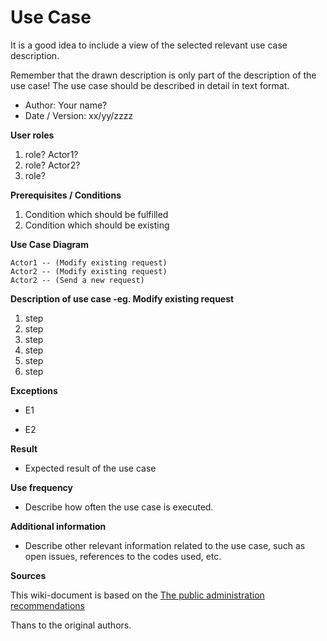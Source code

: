 # Use Case


It is a good idea to include a view of the selected relevant use case description.

Remember that the drawn description is only part of the description of the use case! The use case should be described in detail in text format.



* Author: Your name?
* Date / Version: xx/yy/zzzz
	
**User roles**	

1. role? Actor1?
2. role? Actor2?
3. role?

**Prerequisites / Conditions**	

1. Condition which should be fulfilled
2. Condition which should be existing

**Use Case Diagram**

```plantuml
Actor1 -- (Modify existing request)
Actor2 -- (Modify existing request)
Actor2 -- (Send a new request)
```

**Description of use case -eg. Modify existing request**

1. step
2. step
3. step
4. step
5. step
6. step

**Exceptions**
 
* E1	

* E2	
	
**Result**	

* Expected result of the use case

**Use frequency** 

* Describe how often the use case is executed.

**Additional information**	

* Describe other relevant information related to the use case, such as open issues, references to the codes used, etc.



**Sources**

This wiki-document is based on the [The public administration recommendations](http://www.jhs-suositukset.fi/web/guest/jhs/recommendations/173)

Thans to the original authors.

